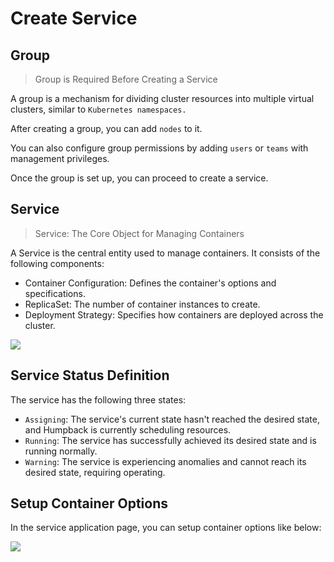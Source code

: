 # Create Service

## Group

> Group is Required Before Creating a Service​​

A group is a mechanism for dividing cluster resources into multiple virtual clusters, similar to `Kubernetes namespaces.`

After creating a group, you can add `nodes` to it.

You can also configure group permissions by adding `users` or `teams` with management privileges.

Once the group is set up, you can proceed to create a service.

##  Service

> Service: The Core Object for Managing Containers​​

A Service is the central entity used to manage containers. It consists of the following components:

- ​​Container Configuration​​: Defines the container's options and specifications.
- ReplicaSet: The number of container instances to create.
- Deployment Strategy​​: Specifies how containers are deployed across the cluster.


![](/_media/service-list.png)

## Service Status Definition

The service has the following three states:

- `Assigning`​​: The service's current state hasn't reached the desired state, and Humpback is currently scheduling resources.
- `Running`​​: The service has successfully achieved its desired state and is running normally.
- `Warning`​​: The service is experiencing anomalies and cannot reach its desired state, requiring operating.

## Setup Container Options

In the service application page, you can setup container options like below:

![](/_media/service-application.png)